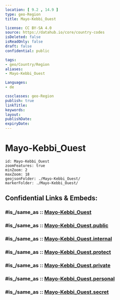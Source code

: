 ```yaml
---
location: [ 9.2 , 14.9 ] 
type: geo-Region
title: Mayo-Kebbi_Ouest

license: CC BY-SA 4.0
source: https://datahub.io/core/country-codes
isDeleted: false
isReadOnly: false
draft: false
confidential: public

tags:
- geo/Country/Region
aliases:
- Mayo-Kebbi_Ouest

Languages:
- de

cssclasses: geo-Region
publish: true
linkTitle: 
keywords: 
layout: 
publishDate: 
expiryDate: 
---
```


# Mayo-Kebbi_Ouest

```leaflet
id: Mayo-Kebbi_Ouest
zoomFeatures: true 
minZoom: 2 
maxZoom: 18
geojsonFolder: ./Mayo-Kebbi_Ouest/
markerFolder: ./Mayo-Kebbi_Ouest/
```


## Confidential Links & Embeds: 

### #is_/same_as :: [Mayo-Kebbi_Ouest](/_Standards/Earth/Continent/Africa/Africa~Central/Chad/Regions~Chad/Mayo-Kebbi_Ouest.md) 

### #is_/same_as :: [Mayo-Kebbi_Ouest.public](/_public/Earth/Continent/Africa/Africa~Central/Chad/Regions~Chad/Mayo-Kebbi_Ouest.public.md) 

### #is_/same_as :: [Mayo-Kebbi_Ouest.internal](/_internal/Earth/Continent/Africa/Africa~Central/Chad/Regions~Chad/Mayo-Kebbi_Ouest.internal.md) 

### #is_/same_as :: [Mayo-Kebbi_Ouest.protect](/_protect/Earth/Continent/Africa/Africa~Central/Chad/Regions~Chad/Mayo-Kebbi_Ouest.protect.md) 

### #is_/same_as :: [Mayo-Kebbi_Ouest.private](/_private/Earth/Continent/Africa/Africa~Central/Chad/Regions~Chad/Mayo-Kebbi_Ouest.private.md) 

### #is_/same_as :: [Mayo-Kebbi_Ouest.personal](/_personal/Earth/Continent/Africa/Africa~Central/Chad/Regions~Chad/Mayo-Kebbi_Ouest.personal.md) 

### #is_/same_as :: [Mayo-Kebbi_Ouest.secret](/_secret/Earth/Continent/Africa/Africa~Central/Chad/Regions~Chad/Mayo-Kebbi_Ouest.secret.md)

